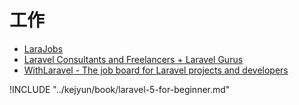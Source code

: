 # 工作

* [LaraJobs](https://larajobs.com/)
* [Laravel Consultants and Freelancers + Laravel Gurus](http://laravelgurus.com/)
* [WithLaravel - The job board for Laravel projects and developers](http://withlaravel.com/)


!INCLUDE "../kejyun/book/laravel-5-for-beginner.md"

